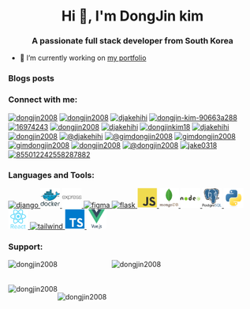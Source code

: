 <h1 align="center">Hi 👋, I'm DongJin kim</h1>
<h3 align="center">A passionate full stack developer from South Korea</h3>

- 🔭 I’m currently working on [my portfolio](dongjinkim.vercel.app)

### Blogs posts
<!-- BLOG-POST-LIST:START -->
<!-- BLOG-POST-LIST:END -->

<h3 align="left">Connect with me:</h3>
<p align="left">
<a href="https://codepen.io/dongjin2008" target="blank"><img align="center" src="https://raw.githubusercontent.com/rahuldkjain/github-profile-readme-generator/master/src/images/icons/Social/codepen.svg" alt="dongjin2008" height="30" width="40" /></a>
<a href="https://dev.to/dongjin2008" target="blank"><img align="center" src="https://raw.githubusercontent.com/rahuldkjain/github-profile-readme-generator/master/src/images/icons/Social/devto.svg" alt="dongjin2008" height="30" width="40" /></a>
<a href="https://twitter.com/djakehihi" target="blank"><img align="center" src="https://raw.githubusercontent.com/rahuldkjain/github-profile-readme-generator/master/src/images/icons/Social/twitter.svg" alt="djakehihi" height="30" width="40" /></a>
<a href="https://linkedin.com/in/dongjin-kim-90663a288" target="blank"><img align="center" src="https://raw.githubusercontent.com/rahuldkjain/github-profile-readme-generator/master/src/images/icons/Social/linked-in-alt.svg" alt="dongjin-kim-90663a288" height="30" width="40" /></a>
<a href="https://stackoverflow.com/users/16974243" target="blank"><img align="center" src="https://raw.githubusercontent.com/rahuldkjain/github-profile-readme-generator/master/src/images/icons/Social/stack-overflow.svg" alt="16974243" height="30" width="40" /></a>
<a href="https://codesandbox.com/dongjin2008" target="blank"><img align="center" src="https://raw.githubusercontent.com/rahuldkjain/github-profile-readme-generator/master/src/images/icons/Social/codesandbox.svg" alt="dongjin2008" height="30" width="40" /></a>
<a href="https://kaggle.com/djakehihi" target="blank"><img align="center" src="https://raw.githubusercontent.com/rahuldkjain/github-profile-readme-generator/master/src/images/icons/Social/kaggle.svg" alt="djakehihi" height="30" width="40" /></a>
<a href="https://instagram.com/dongjinkim18" target="blank"><img align="center" src="https://raw.githubusercontent.com/rahuldkjain/github-profile-readme-generator/master/src/images/icons/Social/instagram.svg" alt="dongjinkim18" height="30" width="40" /></a>
<a href="https://dribbble.com/djakehihi" target="blank"><img align="center" src="https://raw.githubusercontent.com/rahuldkjain/github-profile-readme-generator/master/src/images/icons/Social/dribbble.svg" alt="djakehihi" height="30" width="40" /></a>
<a href="https://www.behance.net/dongjin2008" target="blank"><img align="center" src="https://raw.githubusercontent.com/rahuldkjain/github-profile-readme-generator/master/src/images/icons/Social/behance.svg" alt="dongjin2008" height="30" width="40" /></a>
<a href="https://hashnode.com/@djakehihi" target="blank"><img align="center" src="https://raw.githubusercontent.com/rahuldkjain/github-profile-readme-generator/master/src/images/icons/Social/hashnode.svg" alt="@djakehihi" height="30" width="40" /></a>
<a href="https://medium.com/@gimdongjin2008" target="blank"><img align="center" src="https://raw.githubusercontent.com/rahuldkjain/github-profile-readme-generator/master/src/images/icons/Social/medium.svg" alt="@gimdongjin2008" height="30" width="40" /></a>
<a href="https://www.codechef.com/users/gimdongjin2008" target="blank"><img align="center" src="https://cdn.jsdelivr.net/npm/simple-icons@3.1.0/icons/codechef.svg" alt="gimdongjin2008" height="30" width="40" /></a>
<a href="https://www.hackerrank.com/gimdongjin2008" target="blank"><img align="center" src="https://raw.githubusercontent.com/rahuldkjain/github-profile-readme-generator/master/src/images/icons/Social/hackerrank.svg" alt="gimdongjin2008" height="30" width="40" /></a>
<a href="https://www.leetcode.com/dongjin2008" target="blank"><img align="center" src="https://raw.githubusercontent.com/rahuldkjain/github-profile-readme-generator/master/src/images/icons/Social/leet-code.svg" alt="dongjin2008" height="30" width="40" /></a>
<a href="https://www.hackerearth.com/@dongjin2008" target="blank"><img align="center" src="https://raw.githubusercontent.com/rahuldkjain/github-profile-readme-generator/master/src/images/icons/Social/hackerearth.svg" alt="@dongjin2008" height="30" width="40" /></a>
<a href="https://www.topcoder.com/members/jake0318" target="blank"><img align="center" src="https://raw.githubusercontent.com/rahuldkjain/github-profile-readme-generator/master/src/images/icons/Social/topcoder.svg" alt="jake0318" height="30" width="40" /></a>
<a href="https://discord.gg/855012242558287882" target="blank"><img align="center" src="https://raw.githubusercontent.com/rahuldkjain/github-profile-readme-generator/master/src/images/icons/Social/discord.svg" alt="855012242558287882" height="30" width="40" /></a>
</p>

<h3 align="left">Languages and Tools:</h3>
<p align="left"> <a href="https://www.djangoproject.com/" target="_blank" rel="noreferrer"> <img src="https://cdn.worldvectorlogo.com/logos/django.svg" alt="django" width="40" height="40"/> </a> <a href="https://www.docker.com/" target="_blank" rel="noreferrer"> <img src="https://raw.githubusercontent.com/devicons/devicon/master/icons/docker/docker-original-wordmark.svg" alt="docker" width="40" height="40"/> </a> <a href="https://expressjs.com" target="_blank" rel="noreferrer"> <img src="https://raw.githubusercontent.com/devicons/devicon/master/icons/express/express-original-wordmark.svg" alt="express" width="40" height="40"/> </a> <a href="https://www.figma.com/" target="_blank" rel="noreferrer"> <img src="https://www.vectorlogo.zone/logos/figma/figma-icon.svg" alt="figma" width="40" height="40"/> </a> <a href="https://flask.palletsprojects.com/" target="_blank" rel="noreferrer"> <img src="https://www.vectorlogo.zone/logos/pocoo_flask/pocoo_flask-icon.svg" alt="flask" width="40" height="40"/> </a> <a href="https://developer.mozilla.org/en-US/docs/Web/JavaScript" target="_blank" rel="noreferrer"> <img src="https://raw.githubusercontent.com/devicons/devicon/master/icons/javascript/javascript-original.svg" alt="javascript" width="40" height="40"/> </a> <a href="https://www.mongodb.com/" target="_blank" rel="noreferrer"> <img src="https://raw.githubusercontent.com/devicons/devicon/master/icons/mongodb/mongodb-original-wordmark.svg" alt="mongodb" width="40" height="40"/> </a> <a href="https://nodejs.org" target="_blank" rel="noreferrer"> <img src="https://raw.githubusercontent.com/devicons/devicon/master/icons/nodejs/nodejs-original-wordmark.svg" alt="nodejs" width="40" height="40"/> </a> <a href="https://www.postgresql.org" target="_blank" rel="noreferrer"> <img src="https://raw.githubusercontent.com/devicons/devicon/master/icons/postgresql/postgresql-original-wordmark.svg" alt="postgresql" width="40" height="40"/> </a> <a href="https://www.python.org" target="_blank" rel="noreferrer"> <img src="https://raw.githubusercontent.com/devicons/devicon/master/icons/python/python-original.svg" alt="python" width="40" height="40"/> </a> <a href="https://reactjs.org/" target="_blank" rel="noreferrer"> <img src="https://raw.githubusercontent.com/devicons/devicon/master/icons/react/react-original-wordmark.svg" alt="react" width="40" height="40"/> </a> <a href="https://tailwindcss.com/" target="_blank" rel="noreferrer"> <img src="https://www.vectorlogo.zone/logos/tailwindcss/tailwindcss-icon.svg" alt="tailwind" width="40" height="40"/> </a> <a href="https://www.typescriptlang.org/" target="_blank" rel="noreferrer"> <img src="https://raw.githubusercontent.com/devicons/devicon/master/icons/typescript/typescript-original.svg" alt="typescript" width="40" height="40"/> </a> <a href="https://vuejs.org/" target="_blank" rel="noreferrer"> <img src="https://raw.githubusercontent.com/devicons/devicon/master/icons/vuejs/vuejs-original-wordmark.svg" alt="vuejs" width="40" height="40"/> </a> </p>

<h3 align="left">Support:</h3>
<p><a href="https://www.buymeacoffee.com/dongjin2008"> <img align="left" src="https://cdn.buymeacoffee.com/buttons/v2/default-yellow.png" height="50" width="210" alt="dongjin2008" /></a><a href="https://ko-fi.com/dongjin2008"> <img align="left" src="https://cdn.ko-fi.com/cdn/kofi3.png?v=3" height="50" width="210" alt="dongjin2008" /></a></p><br><br>

<p><img align="left" src="https://github-readme-stats.vercel.app/api/top-langs?username=dongjin2008&show_icons=true&locale=en&layout=compact" alt="dongjin2008" /></p>

<p>&nbsp;<img align="center" src="https://github-readme-stats.vercel.app/api?username=dongjin2008&show_icons=true&locale=en" alt="dongjin2008" /></p>

